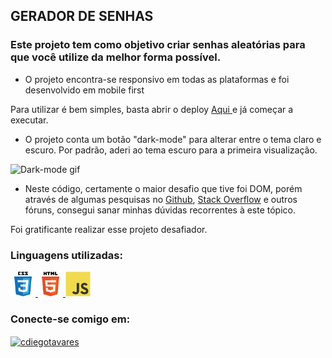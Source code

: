 ## GERADOR DE SENHAS
### Este projeto tem como objetivo criar senhas aleatórias para que você utilize da melhor forma possível.

- O projeto encontra-se responsivo em todas as plataformas e foi desenvolvido em mobile first

Para utilizar é bem simples, basta abrir o deploy <a href="https://diego-tavares.github.io/password-generator/">Aqui </a> e já começar a executar.

- O projeto conta um botão "dark-mode" para alterar entre o tema claro e escuro.
Por padrão, aderi ao tema escuro para a primeira visualização.

![Dark-mode gif](https://media.giphy.com/media/OMEM5tZPR9vQafO7r4/giphy.gif)

- Neste código, certamente o maior desafio que tive foi DOM, porém através de algumas pesquisas no <a href="github.com">Github</a>, <a href="stackoverflow.com">Stack Overflow</a> e outros fóruns, consegui sanar minhas dúvidas recorrentes à este tópico.

Foi gratificante realizar esse projeto desafiador.

<h3 align="left">Linguagens utilizadas:</h3>
<a href="https://www.w3schools.com/css/" target="_blank" rel="noreferrer"> <img src="https://raw.githubusercontent.com/devicons/devicon/master/icons/css3/css3-original-wordmark.svg" alt="css3" width="40" height="40"/> </a> <a href="https://www.w3.org/html/" target="_blank" rel="noreferrer"> <img src="https://raw.githubusercontent.com/devicons/devicon/master/icons/html5/html5-original-wordmark.svg" alt="html5" width="40" height="40"/> </a> <a href="https://developer.mozilla.org/en-US/docs/Web/JavaScript" target="_blank" rel="noreferrer"> <img src="https://raw.githubusercontent.com/devicons/devicon/master/icons/javascript/javascript-original.svg" alt="javascript" width="40" height="40"/> </a> </p>

<h3 align="left">Conecte-se comigo em:</h3>
<p align="left">
<a href="https://linkedin.com/in/cdiegotavares" target="blank"><img align="center" src="https://raw.githubusercontent.com/rahuldkjain/github-profile-readme-generator/master/src/images/icons/Social/linked-in-alt.svg" alt="cdiegotavares" height="30" width="40" /></a>
</p>
